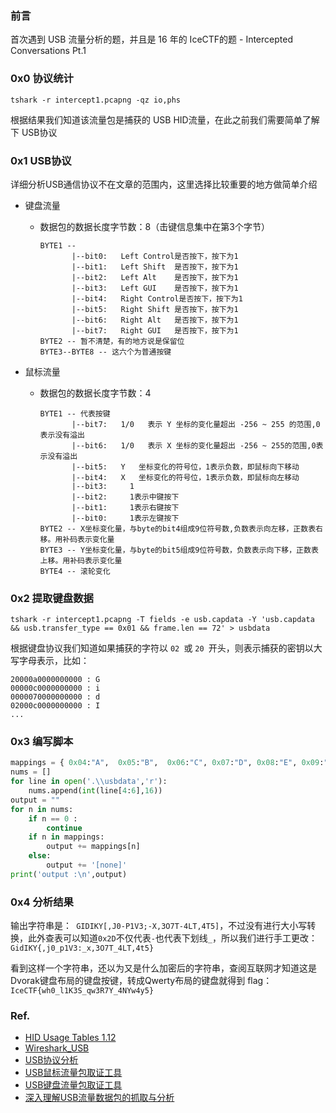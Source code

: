 ### 前言

首次遇到 USB 流量分析的题，并且是 16 年的 IceCTF的题 - Intercepted Conversations Pt.1

### 0x0  协议统计

`tshark -r intercept1.pcapng -qz io,phs`

根据结果我们知道该流量包是捕获的 USB HID流量，在此之前我们需要简单了解下 USB协议

### 0x1 USB协议

详细分析USB通信协议不在文章的范围内，这里选择比较重要的地方做简单介绍

- 键盘流量

  - 数据包的数据长度字节数：8（击键信息集中在第3个字节）

    ```
    BYTE1 --
           |--bit0:   Left Control是否按下，按下为1 
           |--bit1:   Left Shift  是否按下，按下为1 
           |--bit2:   Left Alt    是否按下，按下为1 
           |--bit3:   Left GUI    是否按下，按下为1 
           |--bit4:   Right Control是否按下，按下为1  
           |--bit5:   Right Shift 是否按下，按下为1 
           |--bit6:   Right Alt   是否按下，按下为1 
           |--bit7:   Right GUI   是否按下，按下为1 
    BYTE2 -- 暂不清楚，有的地方说是保留位
    BYTE3--BYTE8 -- 这六个为普通按键
    ```

    

- 鼠标流量

  - 数据包的数据长度字节数：4

    ```
    BYTE1 -- 代表按键
           |--bit7:   1/0   表示 Y 坐标的变化量超出 -256 ~ 255 的范围,0表示没有溢出  
           |--bit6:   1/0   表示 X 坐标的变化量超出 -256 ~ 255的范围,0表示没有溢出  
           |--bit5:   Y   坐标变化的符号位，1表示负数，即鼠标向下移动  
           |--bit4:   X   坐标变化的符号位，1表示负数，即鼠标向左移动  
           |--bit3:     1
           |--bit2:     1表示中键按下  
           |--bit1:     1表示右键按下  
           |--bit0:     1表示左键按下  
    BYTE2 -- X坐标变化量，与byte的bit4组成9位符号数,负数表示向左移，正数表右移。用补码表示变化量  
    BYTE3 -- Y坐标变化量，与byte的bit5组成9位符号数，负数表示向下移，正数表上移。用补码表示变化量 
    BYTE4 -- 滚轮变化
    ```

### 0x2 提取键盘数据

`tshark -r intercept1.pcapng -T fields -e usb.capdata -Y 'usb.capdata && usb.transfer_type == 0x01 && frame.len == 72' > usbdata`

根据键盘协议我们知道如果捕获的字符以 `02 `或 `20 `开头，则表示捕获的密钥以大写字母表示，比如：

```
20000a0000000000 : G
00000c0000000000 : i
0000070000000000 : d
02000c0000000000 : I
...
```

### 0x3 编写脚本

```python
mappings = { 0x04:"A",  0x05:"B",  0x06:"C", 0x07:"D", 0x08:"E", 0x09:"F", 0x0A:"G",  0x0B:"H", 0x0C:"I",  0x0D:"J", 0x0E:"K", 0x0F:"L", 0x10:"M", 0x11:"N",0x12:"O",  0x13:"P", 0x14:"Q", 0x15:"R", 0x16:"S", 0x17:"T", 0x18:"U",0x19:"V", 0x1A:"W", 0x1B:"X", 0x1C:"Y", 0x1D:"Z", 0x1E:"1", 0x1F:"2", 0x20:"3", 0x21:"4", 0x22:"5",  0x23:"6", 0x24:"7", 0x25:"8", 0x26:"9", 0x27:"0", 0x28:"\n", 0x2a:"[DEL]",  0X2B:"    ", 0x2C:" ",  0x2D:"-", 0x2E:"=", 0x2F:"[",  0x30:"]",  0x31:"\\", 0x32:"~", 0x33:";",  0x34:"'", 0x36:",",  0x37:"." }
nums = []
for line in open('.\\usbdata','r'):
    nums.append(int(line[4:6],16))
output = ""
for n in nums:
    if n == 0 :
        continue
    if n in mappings:
        output += mappings[n]
    else:
        output += '[none]'
print('output :\n',output)
```

### 0x4 分析结果

输出字符串是：` GIDIKY[,J0-P1V3;-X,3O7T-4LT,4T5]`，不过没有进行大小写转换，此外查表可以知道`0x2D`不仅代表`-`也代表下划线`_`，所以我们进行手工更改：`GidIKY{,j0_p1V3:_x,3O7T_4LT,4t5}`

看到这样一个字符串，还以为又是什么加密后的字符串，查阅互联网才知道这是 Dvorak键盘布局的键盘按键，转成Qwerty布局的键盘就得到 flag： `IceCTF{wh0_l1K3S_qw3R7Y_4NYw4y5}`

### Ref. 

- [HID Usage Tables 1.12](https://www.usb.org/document-library/hid-usage-tables-112)
- [Wireshark_USB](https://wiki.wireshark.org/USB)
- [USB协议分析](https://www.cnblogs.com/newjiang/p/9511331.html)
- [USB鼠标流量包取证工具](https://github.com/WangYihang/UsbMiceDataHacker)
- [USB键盘流量包取证工具](https://github.com/WangYihang/UsbKeyboardDataHacker)
- [深入理解USB流量数据包的抓取与分析](https://www.cnblogs.com/ECJTUACM-873284962/p/9473808.html)